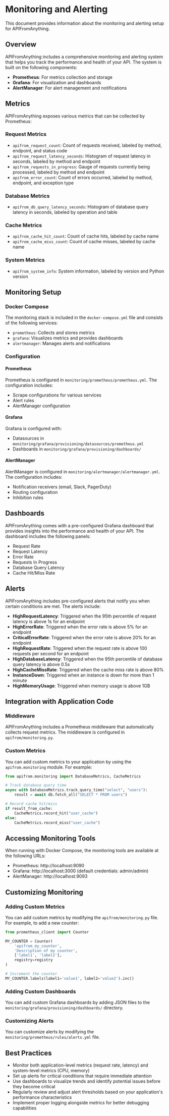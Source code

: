 # Monitoring and Alerting

This document provides information about the monitoring and alerting setup for APIFromAnything.

## Overview

APIFromAnything includes a comprehensive monitoring and alerting system that helps you track the performance and health of your API. The system is built on the following components:

- **Prometheus**: For metrics collection and storage
- **Grafana**: For visualization and dashboards
- **AlertManager**: For alert management and notifications

## Metrics

APIFromAnything exposes various metrics that can be collected by Prometheus:

### Request Metrics

- `apifrom_request_count`: Count of requests received, labeled by method, endpoint, and status code
- `apifrom_request_latency_seconds`: Histogram of request latency in seconds, labeled by method and endpoint
- `apifrom_requests_in_progress`: Gauge of requests currently being processed, labeled by method and endpoint
- `apifrom_error_count`: Count of errors occurred, labeled by method, endpoint, and exception type

### Database Metrics

- `apifrom_db_query_latency_seconds`: Histogram of database query latency in seconds, labeled by operation and table

### Cache Metrics

- `apifrom_cache_hit_count`: Count of cache hits, labeled by cache name
- `apifrom_cache_miss_count`: Count of cache misses, labeled by cache name

### System Metrics

- `apifrom_system_info`: System information, labeled by version and Python version

## Monitoring Setup

### Docker Compose

The monitoring stack is included in the `docker-compose.yml` file and consists of the following services:

- `prometheus`: Collects and stores metrics
- `grafana`: Visualizes metrics and provides dashboards
- `alertmanager`: Manages alerts and notifications

### Configuration

#### Prometheus

Prometheus is configured in `monitoring/prometheus/prometheus.yml`. The configuration includes:

- Scrape configurations for various services
- Alert rules
- AlertManager configuration

#### Grafana

Grafana is configured with:

- Datasources in `monitoring/grafana/provisioning/datasources/prometheus.yml`
- Dashboards in `monitoring/grafana/provisioning/dashboards/`

#### AlertManager

AlertManager is configured in `monitoring/alertmanager/alertmanager.yml`. The configuration includes:

- Notification receivers (email, Slack, PagerDuty)
- Routing configuration
- Inhibition rules

## Dashboards

APIFromAnything comes with a pre-configured Grafana dashboard that provides insights into the performance and health of your API. The dashboard includes the following panels:

- Request Rate
- Request Latency
- Error Rate
- Requests In Progress
- Database Query Latency
- Cache Hit/Miss Rate

## Alerts

APIFromAnything includes pre-configured alerts that notify you when certain conditions are met. The alerts include:

- **HighRequestLatency**: Triggered when the 95th percentile of request latency is above 1s for an endpoint
- **HighErrorRate**: Triggered when the error rate is above 5% for an endpoint
- **CriticalErrorRate**: Triggered when the error rate is above 20% for an endpoint
- **HighRequestRate**: Triggered when the request rate is above 100 requests per second for an endpoint
- **HighDatabaseLatency**: Triggered when the 95th percentile of database query latency is above 0.5s
- **HighCacheMissRate**: Triggered when the cache miss rate is above 80%
- **InstanceDown**: Triggered when an instance is down for more than 1 minute
- **HighMemoryUsage**: Triggered when memory usage is above 1GB

## Integration with Application Code

### Middleware

APIFromAnything includes a Prometheus middleware that automatically collects request metrics. The middleware is configured in `apifrom/monitoring.py`.

### Custom Metrics

You can add custom metrics to your application by using the `apifrom.monitoring` module. For example:

```python
from apifrom.monitoring import DatabaseMetrics, CacheMetrics

# Track database query time
async with DatabaseMetrics.track_query_time("select", "users"):
    result = await db.fetch_all("SELECT * FROM users")

# Record cache hit/miss
if result_from_cache:
    CacheMetrics.record_hit("user_cache")
else:
    CacheMetrics.record_miss("user_cache")
```

## Accessing Monitoring Tools

When running with Docker Compose, the monitoring tools are available at the following URLs:

- Prometheus: http://localhost:9090
- Grafana: http://localhost:3000 (default credentials: admin/admin)
- AlertManager: http://localhost:9093

## Customizing Monitoring

### Adding Custom Metrics

You can add custom metrics by modifying the `apifrom/monitoring.py` file. For example, to add a new counter:

```python
from prometheus_client import Counter

MY_COUNTER = Counter(
    'apifrom_my_counter',
    'Description of my counter',
    ['label1', 'label2'],
    registry=registry
)

# Increment the counter
MY_COUNTER.labels(label1='value1', label2='value2').inc()
```

### Adding Custom Dashboards

You can add custom Grafana dashboards by adding JSON files to the `monitoring/grafana/provisioning/dashboards/` directory.

### Customizing Alerts

You can customize alerts by modifying the `monitoring/prometheus/rules/alerts.yml` file.

## Best Practices

- Monitor both application-level metrics (request rate, latency) and system-level metrics (CPU, memory)
- Set up alerts for critical conditions that require immediate attention
- Use dashboards to visualize trends and identify potential issues before they become critical
- Regularly review and adjust alert thresholds based on your application's performance characteristics
- Implement proper logging alongside metrics for better debugging capabilities 